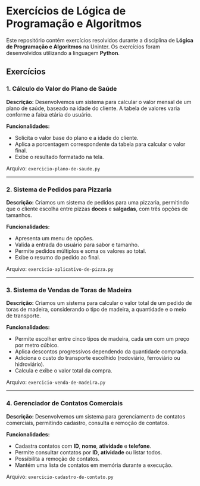 # Exercícios de Lógica de Programação e Algoritmos

Este repositório contém exercícios resolvidos durante a disciplina de **Lógica de Programação e Algoritmos** na Uninter. Os exercícios foram desenvolvidos utilizando a linguagem **Python**.

## Exercícios

### 1. Cálculo do Valor do Plano de Saúde

**Descrição:**
Desenvolvemos um sistema para calcular o valor mensal de um plano de saúde, baseado na idade do cliente. A tabela de valores varia conforme a faixa etária do usuário.

**Funcionalidades:**
- Solicita o valor base do plano e a idade do cliente.
- Aplica a porcentagem correspondente da tabela para calcular o valor final.
- Exibe o resultado formatado na tela.

Arquivo: `exercicio-plano-de-saude.py`

---

### 2. Sistema de Pedidos para Pizzaria

**Descrição:**
Criamos um sistema de pedidos para uma pizzaria, permitindo que o cliente escolha entre pizzas **doces** e **salgadas**, com três opções de tamanhos.

**Funcionalidades:**
- Apresenta um menu de opções.
- Valida a entrada do usuário para sabor e tamanho.
- Permite pedidos múltiplos e soma os valores ao total.
- Exibe o resumo do pedido ao final.

Arquivo: `exercicio-aplicativo-de-pizza.py`

---

### 3. Sistema de Vendas de Toras de Madeira

**Descrição:**
Criamos um sistema para calcular o valor total de um pedido de toras de madeira, considerando o tipo de madeira, a quantidade e o meio de transporte.

**Funcionalidades:**
- Permite escolher entre cinco tipos de madeira, cada um com um preço por metro cúbico.
- Aplica descontos progressivos dependendo da quantidade comprada.
- Adiciona o custo do transporte escolhido (rodoviário, ferroviário ou hidroviário).
- Calcula e exibe o valor total da compra.

Arquivo: `exercicio-venda-de-madeira.py`

---

### 4. Gerenciador de Contatos Comerciais

**Descrição:**
Desenvolvemos um sistema para gerenciamento de contatos comerciais, permitindo cadastro, consulta e remoção de contatos.

**Funcionalidades:**
- Cadastra contatos com **ID**, **nome**, **atividade** e **telefone**.
- Permite consultar contatos por **ID**, **atividade** ou listar todos.
- Possibilita a remoção de contatos.
- Mantém uma lista de contatos em memória durante a execução.

Arquivo: `exercicio-cadastro-de-contato.py`

